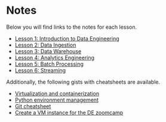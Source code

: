 # Notes

Below you will find links to the notes for each lesson.

* [Lesson 1: Introduction to Data Engineering](1_introduction.md)
* [Lesson 2: Data Ingestion](2_data_ingestion.md)
* [Lesson 3: Data Warehouse](3_data_warehouse.md)
* [Lesson 4: Analytics Engineering](4_analytics.md)
* [Lesson 5: Batch Processing](5_batch_processing.md)
* [Lesson 6: Streaming](6_streaming.md)

Additionally, the following gists with cheatsheets are available.

* [Virtualization and containerization](virtualisation_and_containerisation.md)
* [Python environment management](python_environment_management.md)
* [Git cheatsheet](git_cheat_sheet.md)
* [Create a VM instance for the DE zoomcamp](creating_VM_instance_for_data_engineering.md)
